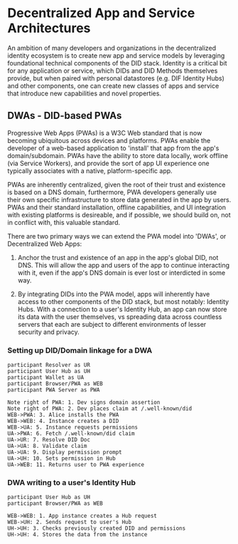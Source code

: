 # Decentralized App and Service Architectures

An ambition of many developers and organizations in the decentralized identity ecosystem is to create new app and service models by leveraging foundational technical components of the DID stack. Identity is a critical bit for any application or service, which DIDs and DID Methods themselves provide, but when paired with personal datastores (e.g. DIF Identity Hubs) and other components, one can create new classes of apps and service that introduce new capabilities and novel properties.

## DWAs - DID-based PWAs

Progressive Web Apps (PWAs) is a W3C Web standard that is now becoming ubiquitous across devices and platforms. PWAs enable the developer of a web-based application to 'install' that app from the app's domain/subdomain. PWAs have the ability to store data locally, work offline (via Service Workers), and provide the sort of app UI experience one typically associates with a native, platform-specific app.

PWAs are inherently centralized, given the root of their trust and existence is based on a DNS domain, furthermore, PWA developers generally use their own specific infrastructure to store data generated in the app by users. PWAs and their standard installation, offline capabilities, and UI integration with existing platforms is desireable, and if possible, we should build on, not in conflict with, this valuable standard.

There are two primary ways we can extend the PWA model into 'DWAs', or Decentralized Web Apps:

1. Anchor the trust and existence of an app in the app's global DID, not DNS. This will allow the app and users of the app to continue interacting with it, even if the app's DNS domain is ever lost or interdicted in some way.

2. By integrating DIDs into the PWA model, apps will inherently have access to other components of the DID stack, but most notably: Identity Hubs. With a connection to a user's Identity Hub, an app can now store its data with the user themselves, vs spreading data across countless servers that each are subject to different environments of lesser security and privacy.

### Setting up DID/Domain linkage for a DWA

```sequence
participant Resolver as UR
participant User Hub as UH
participant Wallet as UA
participant Browser/PWA as WEB
participant PWA Server as PWA

Note right of PWA: 1. Dev signs domain assertion
Note right of PWA: 2. Dev places claim at /.well-known/did
WEB->PWA: 3. Alice installs the PWA
WEB->WEB: 4. Instance creates a DID
WEB->UA: 5. Instance requests permissions
UA->PWA: 6. Fetch /.well-known/did claim
UA->UR: 7. Resolve DID Doc
UA->UA: 8. Validate claim
UA->UA: 9. Display permission prompt
UA->UH: 10. Sets permission in Hub
UA->WEB: 11. Returns user to PWA experience
```

### DWA writing to a user's Identity Hub

```sequence
participant User Hub as UH
participant Browser/PWA as WEB

WEB->WEB: 1. App instance creates a Hub request
WEB->UH: 2. Sends request to user's Hub
UH->UH: 3. Checks previously created DID and permissions
UH->UH: 4. Stores the data from the instance
```
